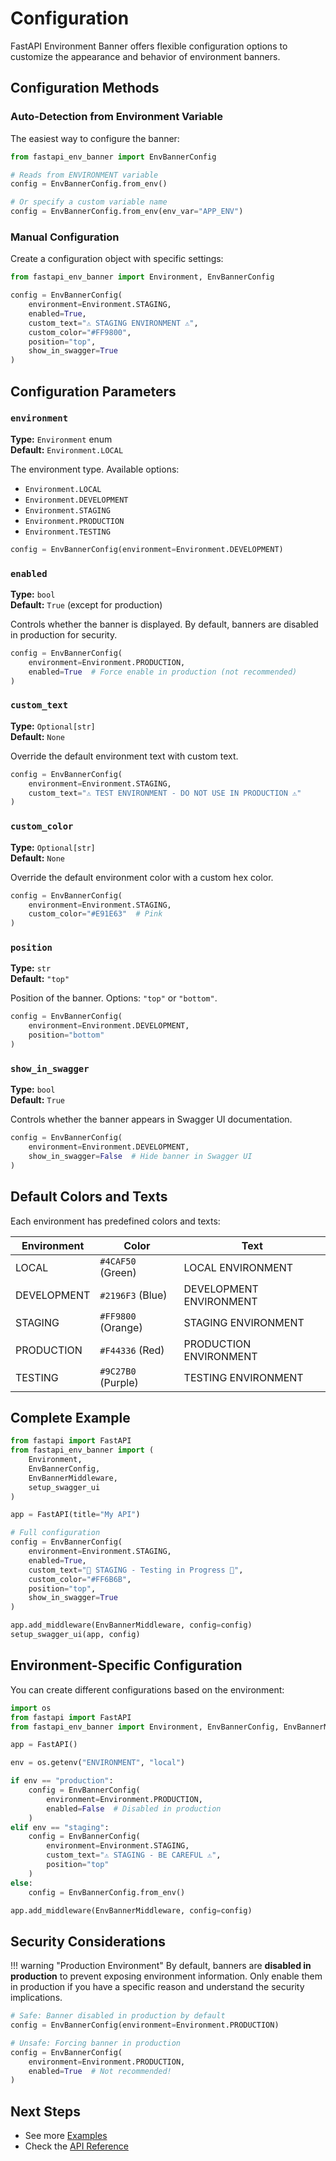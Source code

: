 # Configuration

FastAPI Environment Banner offers flexible configuration options to customize the appearance and behavior of environment banners.

## Configuration Methods

### Auto-Detection from Environment Variable

The easiest way to configure the banner:

```python
from fastapi_env_banner import EnvBannerConfig

# Reads from ENVIRONMENT variable
config = EnvBannerConfig.from_env()

# Or specify a custom variable name
config = EnvBannerConfig.from_env(env_var="APP_ENV")
```

### Manual Configuration

Create a configuration object with specific settings:

```python
from fastapi_env_banner import Environment, EnvBannerConfig

config = EnvBannerConfig(
    environment=Environment.STAGING,
    enabled=True,
    custom_text="⚠️ STAGING ENVIRONMENT ⚠️",
    custom_color="#FF9800",
    position="top",
    show_in_swagger=True
)
```

## Configuration Parameters

### `environment`

**Type:** `Environment` enum  
**Default:** `Environment.LOCAL`

The environment type. Available options:

- `Environment.LOCAL`
- `Environment.DEVELOPMENT`
- `Environment.STAGING`
- `Environment.PRODUCTION`
- `Environment.TESTING`

```python
config = EnvBannerConfig(environment=Environment.DEVELOPMENT)
```

### `enabled`

**Type:** `bool`  
**Default:** `True` (except for production)

Controls whether the banner is displayed. By default, banners are disabled in production for security.

```python
config = EnvBannerConfig(
    environment=Environment.PRODUCTION,
    enabled=True  # Force enable in production (not recommended)
)
```

### `custom_text`

**Type:** `Optional[str]`  
**Default:** `None`

Override the default environment text with custom text.

```python
config = EnvBannerConfig(
    environment=Environment.STAGING,
    custom_text="⚠️ TEST ENVIRONMENT - DO NOT USE IN PRODUCTION ⚠️"
)
```

### `custom_color`

**Type:** `Optional[str]`  
**Default:** `None`

Override the default environment color with a custom hex color.

```python
config = EnvBannerConfig(
    environment=Environment.STAGING,
    custom_color="#E91E63"  # Pink
)
```

### `position`

**Type:** `str`  
**Default:** `"top"`

Position of the banner. Options: `"top"` or `"bottom"`.

```python
config = EnvBannerConfig(
    environment=Environment.DEVELOPMENT,
    position="bottom"
)
```

### `show_in_swagger`

**Type:** `bool`  
**Default:** `True`

Controls whether the banner appears in Swagger UI documentation.

```python
config = EnvBannerConfig(
    environment=Environment.DEVELOPMENT,
    show_in_swagger=False  # Hide banner in Swagger UI
)
```

## Default Colors and Texts

Each environment has predefined colors and texts:

| Environment | Color | Text |
|-------------|-------|------|
| LOCAL | `#4CAF50` (Green) | LOCAL ENVIRONMENT |
| DEVELOPMENT | `#2196F3` (Blue) | DEVELOPMENT ENVIRONMENT |
| STAGING | `#FF9800` (Orange) | STAGING ENVIRONMENT |
| PRODUCTION | `#F44336` (Red) | PRODUCTION ENVIRONMENT |
| TESTING | `#9C27B0` (Purple) | TESTING ENVIRONMENT |

## Complete Example

```python
from fastapi import FastAPI
from fastapi_env_banner import (
    Environment,
    EnvBannerConfig,
    EnvBannerMiddleware,
    setup_swagger_ui
)

app = FastAPI(title="My API")

# Full configuration
config = EnvBannerConfig(
    environment=Environment.STAGING,
    enabled=True,
    custom_text="🚧 STAGING - Testing in Progress 🚧",
    custom_color="#FF6B6B",
    position="top",
    show_in_swagger=True
)

app.add_middleware(EnvBannerMiddleware, config=config)
setup_swagger_ui(app, config)
```

## Environment-Specific Configuration

You can create different configurations based on the environment:

```python
import os
from fastapi import FastAPI
from fastapi_env_banner import Environment, EnvBannerConfig, EnvBannerMiddleware

app = FastAPI()

env = os.getenv("ENVIRONMENT", "local")

if env == "production":
    config = EnvBannerConfig(
        environment=Environment.PRODUCTION,
        enabled=False  # Disabled in production
    )
elif env == "staging":
    config = EnvBannerConfig(
        environment=Environment.STAGING,
        custom_text="⚠️ STAGING - BE CAREFUL ⚠️",
        position="top"
    )
else:
    config = EnvBannerConfig.from_env()

app.add_middleware(EnvBannerMiddleware, config=config)
```

## Security Considerations

!!! warning "Production Environment"
    By default, banners are **disabled in production** to prevent exposing environment information. Only enable them in production if you have a specific reason and understand the security implications.

```python
# Safe: Banner disabled in production by default
config = EnvBannerConfig(environment=Environment.PRODUCTION)

# Unsafe: Forcing banner in production
config = EnvBannerConfig(
    environment=Environment.PRODUCTION,
    enabled=True  # Not recommended!
)
```

## Next Steps

- See more [Examples](examples.md)
- Check the [API Reference](../api/config.md)
